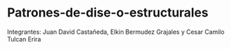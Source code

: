 # Patrones-de-dise-o-estructurales

Integrantes: Juan David Castañeda, Elkin Bermudez Grajales y Cesar Camilo Tulcan Erira
